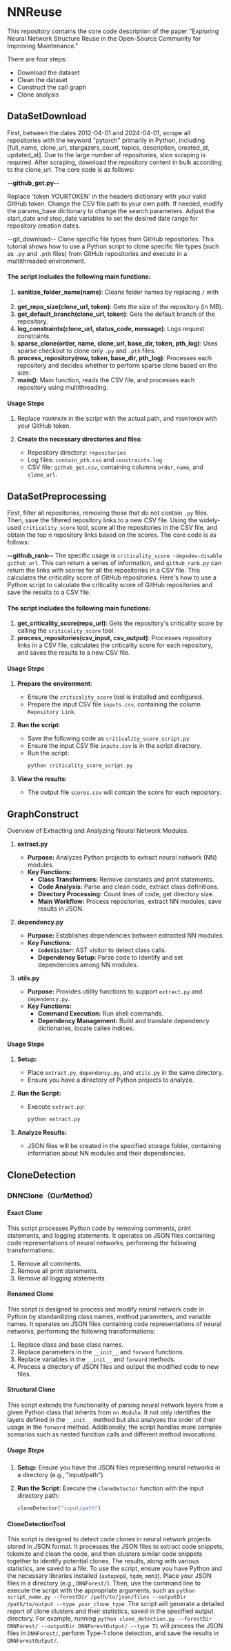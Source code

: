 # NNReuse
This repository contains the core code description of the paper "Exploring Neural Network Structure Reuse in the Open-Source Community for Improving Maintenance."

There are four steps:
- Download the dataset
- Clean the dataset
- Construct the call graph
- Clone analysis

## DataSetDownload
First, between the dates 2012-04-01 and 2024-04-01, scrape all repositories with the keyword "pytorch" primarily in Python, including [full_name, clone_url, stargazers_count, topics, description, created_at, updated_at]. Due to the large number of repositories, slice scraping is required. After scraping, download the repository content in bulk according to the clone_url. The core code is as follows:

**--github_get.py--**

Replace 'token YOURTOKEN' in the headers dictionary with your valid GitHub token.
Change the CSV file path to your own path.
If needed, modify the params_base dictionary to change the search parameters. Adjust the start_date and stop_date variables to set the desired date range for repository creation dates.

--git_download--
Clone specific file types from GitHub repositories.
This tutorial shows how to use a Python script to clone specific file types (such as `.py` and `.pth` files) from GitHub repositories and execute in a multithreaded environment.

#### The script includes the following main functions:

1. **sanitize_folder_name(name)**: Cleans folder names by replacing `/` with `:`.
2. **get_repo_size(clone_url, token)**: Gets the size of the repository (in MB).
3. **get_default_branch(clone_url, token)**: Gets the default branch of the repository.
4. **log_constraints(clone_url, status_code, message)**: Logs request constraints.
5. **sparse_clone(order, name, clone_url, base_dir, token, pth_log)**: Uses sparse checkout to clone only `.py` and `.pth` files.
6. **process_repository(row, token, base_dir, pth_log)**: Processes each repository and decides whether to perform sparse clone based on the size.
7. **main()**: Main function, reads the CSV file, and processes each repository using multithreading.

#### Usage Steps

1. Replace `YOURPATH` in the script with the actual path, and `YOURTOKEN` with your GitHub token.

2. **Create the necessary directories and files**:
   - Repository directory: `repositories`
   - Log files: `contain_pth.csv` and `constraints.log`
   - CSV file: `github_get.csv`, containing columns `order`, `name`, and `clone_url`.

## DataSetPreprocessing

First, filter all repositories, removing those that do not contain `.py` files. Then, save the filtered repository links to a new CSV file. Using the widely-used `criticality_score` tool, score all the repositories in the CSV file, and obtain the top n repository links based on the scores. The core code is as follows:

**--github_rank--**
The specific usage is `criticality_score -depsdev-disable github_url`. This can return a series of information, and `github_rank.py` can return the links with scores for all the repositories in a CSV file. This calculates the criticality score of GitHub repositories. Here's how to use a Python script to calculate the criticality score of GitHub repositories and save the results to a CSV file.

#### The script includes the following main functions:

1. **get_criticality_score(repo_url)**: Gets the repository's criticality score by calling the `criticality_score` tool.
2. **process_repositories(csv_input, csv_output)**: Processes repository links in a CSV file, calculates the criticality score for each repository, and saves the results to a new CSV file.

#### Usage Steps

1. **Prepare the environment**:
   - Ensure the `criticality_score` tool is installed and configured.
   - Prepare the input CSV file `inputs.csv`, containing the column `Repository Link`.

2. **Run the script**:
   - Save the following code as `criticality_score_script.py`.
   - Ensure the input CSV file `inputs.csv` is in the script directory.
   - Run the script:
     ```sh
     python criticality_score_script.py
     ```

3. **View the results**:
   - The output file `scores.csv` will contain the score for each repository.


## GraphConstruct

Overview of Extracting and Analyzing Neural Network Modules.

1. **extract.py**
   - **Purpose:** Analyzes Python projects to extract neural network (NN) modules.
   - **Key Functions:**
     - **Class Transformers:** Remove constants and print statements.
     - **Code Analysis:** Parse and clean code, extract class definitions.
     - **Directory Processing:** Count lines of code, get directory size.
     - **Main Workflow:** Process repositories, extract NN modules, save results in JSON.

2. **dependency.py**
   - **Purpose:** Establishes dependencies between extracted NN modules.
   - **Key Functions:**
     - **`CodeVisitor`:** AST visitor to detect class calls.
     - **Dependency Setup:** Parse code to identify and set dependencies among NN modules.

3. **utils.py**
   - **Purpose:** Provides utility functions to support `extract.py` and `dependency.py`.
   - **Key Functions:**
     - **Command Execution:** Run shell commands.
     - **Dependency Management:** Build and translate dependency dictionaries, locate callee indices.

#### Usage Steps

1. **Setup:**
   - Place `extract.py`, `dependency.py`, and `utils.py` in the same directory.
   - Ensure you have a directory of Python projects to analyze.

2. **Run the Script:**
   - Execute `extract.py`:
     ```bash
     python extract.py
     ```

3. **Analyze Results:**
   - JSON files will be created in the specified storage folder, containing information about NN modules and their dependencies.


## CloneDetection

### DNNClone（OurMethod）

#### Exact Clone


This script processes Python code by removing comments, print statements, and logging statements. It operates on JSON files containing code representations of neural networks, performing the following transformations:
1. Remove all comments.
2. Remove all print statements.
3. Remove all logging statements.

#### Renamed Clone

This script is designed to process and modify neural network code in Python by standardizing class names, method parameters, and variable names. It operates on JSON files containing code representations of neural networks, performing the following transformations:
1. Replace class and base class names.
2. Replace parameters in the `__init__` and `forward` functions.
3. Replace variables in the `__init__` and `forward` methods.
4. Process a directory of JSON files and output the modified code to new files.

#### Structural Clone

This script extends the functionality of parsing neural network layers from a given Python class that inherits from `nn.Module`. It not only identifies the layers defined in the `__init__` method but also analyzes the order of their usage in the `forward` method. Additionally, the script handles more complex scenarios such as nested function calls and different method invocations.

##### Usage Steps
1. **Setup:**
   Ensure you have the JSON files representing neural networks in a directory (e.g., "input/path").

2. **Run the Script:**
   Execute the `cloneDetector` function with the input directory path:
   ```python
   cloneDetector("input/path")

#### CloneDetectionTool

This script is designed to detect code clones in neural network projects stored in JSON format. It processes the JSON files to extract code snippets, tokenize and clean the code, and then clusters similar code snippets together to identify potential clones. The results, along with various statistics, are saved to a file. To use the script, ensure you have Python and the necessary libraries installed (`autopep8`, `tqdm`, `mmh3`). Place your JSON files in a directory (e.g., `DNNForest/`). Then, use the command line to execute the script with the appropriate arguments, such as `python script_name.py --forestDir /path/to/json/files --outputDir /path/to/output --type your_clone_type`. The script will generate a detailed report of clone clusters and their statistics, saved in the specified output directory. For example, running `python clone_detection.py --forestDir DNNForest/ --outputDir DNNForestOutput/ --type T1` will process the JSON files in `DNNForest/`, perform Type-1 clone detection, and save the results in `DNNForestOutput/`.




